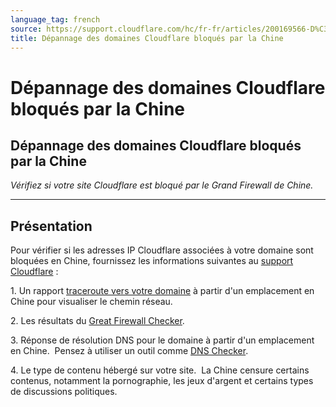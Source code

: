 ```yaml
---
language_tag: french
source: https://support.cloudflare.com/hc/fr-fr/articles/200169566-D%C3%A9pannage-des-domaines-Cloudflare-bloqu%C3%A9s-par-la-Chine
title: Dépannage des domaines Cloudflare bloqués par la Chine
---
```


# Dépannage des domaines Cloudflare bloqués par la Chine

## Dépannage des domaines Cloudflare bloqués par la Chine

_Vérifiez si votre site Cloudflare est bloqué par le Grand Firewall de Chine._

___

## Présentation

Pour vérifier si les adresses IP Cloudflare associées à votre domaine sont bloquées en Chine, fournissez les informations suivantes au [support Cloudflare](https://support.cloudflare.com/hc/articles/200172476) :

1\. Un rapport [traceroute vers votre domaine](http://support.cloudflare.com/entries/22050846-how-do-i-run-a-traceroute) à partir d'un emplacement en Chine pour visualiser le chemin réseau. 

2\. Les résultats du [Great Firewall Checker](http://www.greatfirewallofchina.org/).

3\. Réponse de résolution DNS pour le domaine à partir d'un emplacement en Chine.  Pensez à utiliser un outil comme [DNS Checker](https://dnschecker.org/).

4\. Le type de contenu hébergé sur votre site.  La Chine censure certains contenus, notamment la pornographie, les jeux d'argent et certains types de discussions politiques.

